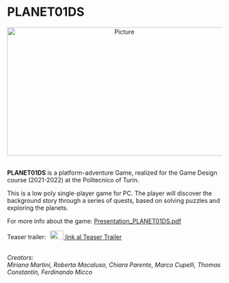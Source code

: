 # PLANET01DS

<div align="center">
<img src="https://i.imgur.com/f4gxjVJ.png" alt="Picture" style="display:block; margin: 0 auto; height:300px; width:533px"><br>
</div>

<b>PLANET01DS</b> is a platform-adventure Game, realized for the Game Design course (2021-2022) at the Politecnico of Turin.

This is a low poly single-player game for PC. The player will discover the background story through a series of quests, based on solving puzzles and exploring the planets.

For more info about the game: <a href="https://github.com/MirianaMartini/PLANET01DS/blob/main/Presentation_PLANET01DS.pdf">Presentation_PLANET01DS.pdf</a>



Teaser trailer: 
<a href="https://youtu.be/sIj5BxSukK0"><img style="display:inline; margin-left: 5px; height:20px; width:32px" src="https://i.imgur.com/QlhYaZP.png"> link al Teaser Trailer</a>

<br>
<em>Creators: <br>
Miriana Martini, Roberta Macaluso, Chiara Parente, Marco Cupelli, Thomas Constantin, Ferdinando Micco</em>
